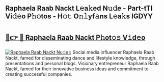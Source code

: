 ## Raphaela Raab Nackt L𝚎a𝚔ed N𝚞𝚍e - Part-tTI Vi𝚍𝚎o P𝚑𝚘tos - H𝚘𝚝 O𝚗𝚕yf𝚊ns L𝚎a𝚔s IGDYY

# <h2><a href="http://kf3eo6i.oniu.top/?m=Raphaela+Raab+Nackt">🔗👉 🔴 Raphaela Raab Nackt P𝚑ot𝚘𝚜 V𝚒d𝚎o</a></h2>

[![Raphaela Raab Nackt Nu𝚍e𝚜](https://i.imgur.com/0qMVB7G.gif)](http://kf3eo6i.oniu.top/?m=Raphaela+Raab+Nackt)
Social media influencer Raphaela Raab Nackt, famed for disseminating dance and lifestyle knowledge, through presentations and personal blogs. Visionary entrepreneur Raphaela Raab Nackt, famed for their innovative business ideas and commitment to creating successful companies.  
